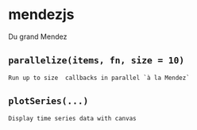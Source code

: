 # mendezjs

Du grand Mendez

## `parallelize(items, fn, size = 10)` 

```
Run up to size  callbacks in parallel `à la Mendez`
```

## `plotSeries(...)`

```
Display time series data with canvas
```